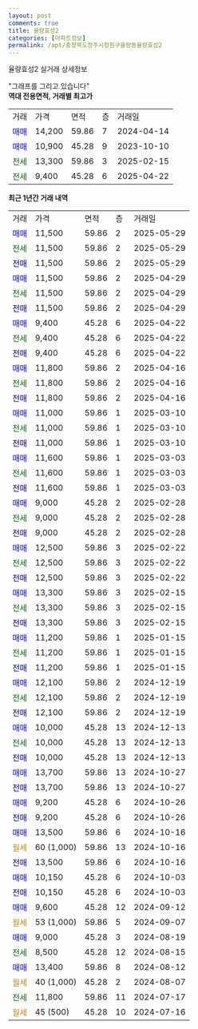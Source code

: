 ```yaml
---
layout: post
comments: true
title: 율량효성2
categories: [아파트정보]
permalink: /apt/충청북도청주시청원구율량동율량효성2
---
```


율량효성2 실거래 상세정보

<script type="text/javascript">
  google.charts.load('current', {'packages':['line', 'corechart']});
  google.charts.setOnLoadCallback(drawChart);

  function drawChart() {
    var data = new google.visualization.DataTable();
    data.addColumn('date', '거래일');
    data.addColumn('number', "매매");
    data.addColumn('number', "전세");
    data.addColumn('number', "전매");

    data.addRows([[new Date(Date.parse("2025-05-29")), 11500, null, null], [new Date(Date.parse("2025-05-29")), null, 11500, null], [new Date(Date.parse("2025-05-29")), null, null, 11500], [new Date(Date.parse("2025-04-29")), 11500, null, null], [new Date(Date.parse("2025-04-29")), null, 11500, null], [new Date(Date.parse("2025-04-29")), null, null, 11500], [new Date(Date.parse("2025-04-22")), 9400, null, null], [new Date(Date.parse("2025-04-22")), null, 9400, null], [new Date(Date.parse("2025-04-22")), null, null, 9400], [new Date(Date.parse("2025-04-16")), 11800, null, null], [new Date(Date.parse("2025-04-16")), null, 11800, null], [new Date(Date.parse("2025-04-16")), null, null, 11800], [new Date(Date.parse("2025-03-10")), 11000, null, null], [new Date(Date.parse("2025-03-10")), null, 11000, null], [new Date(Date.parse("2025-03-10")), null, null, 11000], [new Date(Date.parse("2025-03-03")), 11600, null, null], [new Date(Date.parse("2025-03-03")), null, 11600, null], [new Date(Date.parse("2025-03-03")), null, null, 11600], [new Date(Date.parse("2025-02-28")), 9000, null, null], [new Date(Date.parse("2025-02-28")), null, 9000, null], [new Date(Date.parse("2025-02-28")), null, null, 9000], [new Date(Date.parse("2025-02-22")), 12500, null, null], [new Date(Date.parse("2025-02-22")), null, 12500, null], [new Date(Date.parse("2025-02-22")), null, null, 12500], [new Date(Date.parse("2025-02-15")), 13300, null, null], [new Date(Date.parse("2025-02-15")), null, 13300, null], [new Date(Date.parse("2025-02-15")), null, null, 13300], [new Date(Date.parse("2025-01-15")), 11200, null, null], [new Date(Date.parse("2025-01-15")), null, 11200, null], [new Date(Date.parse("2025-01-15")), null, null, 11200], [new Date(Date.parse("2024-12-19")), 12100, null, null], [new Date(Date.parse("2024-12-19")), null, 12100, null], [new Date(Date.parse("2024-12-19")), null, null, 12100], [new Date(Date.parse("2024-12-13")), 10000, null, null], [new Date(Date.parse("2024-12-13")), null, 10000, null], [new Date(Date.parse("2024-12-13")), null, null, 10000], [new Date(Date.parse("2024-10-27")), 13700, null, null], [new Date(Date.parse("2024-10-27")), null, null, 13700], [new Date(Date.parse("2024-10-26")), 9200, null, null], [new Date(Date.parse("2024-10-26")), null, null, 9200], [new Date(Date.parse("2024-10-16")), 13500, null, null], [new Date(Date.parse("2024-10-16")), null, null, null], [new Date(Date.parse("2024-10-16")), null, null, 13500], [new Date(Date.parse("2024-10-03")), 10150, null, null], [new Date(Date.parse("2024-10-03")), null, null, 10150], [new Date(Date.parse("2024-09-12")), 9600, null, null], [new Date(Date.parse("2024-09-07")), null, null, null], [new Date(Date.parse("2024-08-19")), 9000, null, null], [new Date(Date.parse("2024-08-15")), null, 8500, null], [new Date(Date.parse("2024-08-12")), 13400, null, null], [new Date(Date.parse("2024-08-07")), null, null, null], [new Date(Date.parse("2024-07-17")), null, 11800, null], [new Date(Date.parse("2024-07-16")), null, null, null]]);

    var options = {
      hAxis: {
        format: 'yyyy/MM/dd'
      },    
      lineWidth: 0,
      pointsVisible: true,    
      title: '최근 1년간 유형별 실거래가 분포',
      legend: { position: 'bottom' }
    };

    var formatter = new google.visualization.NumberFormat({pattern:'###,###'} );
    formatter.format(data, 1);
    formatter.format(data, 2);
    
    setTimeout(function() {
        var chart = new google.visualization.LineChart(document.getElementById('columnchart_material'));
        chart.draw(data, (options));
        document.getElementById('loading').style.display = 'none';
    }, 200);
  }
</script>


<div id="loading" style="z-index:20; display: block; margin-left: 0px">"그래프를 그리고 있습니다"</div>
<div id="columnchart_material" style="width: 95%; margin-left: 0px; display: block"></div>
<!-- contents start -->
<b>역대 전용면적, 거래별 최고가</b>
<table class="sortable">
    <tr>
      <td>거래</td>
      <td>가격</td>
      <td>면적</td>
      <td>층</td>
      <td>거래일</td>
    </tr>
        <tr>
          <td><a style="color: blue">매매</a></td>
          <td>14,200</td>
          <td>59.86</td>
          <td>7</td>
          <td>2024-04-14</td>
        </tr>            <tr>
          <td><a style="color: blue">매매</a></td>
          <td>10,900</td>
          <td>45.28</td>
          <td>9</td>
          <td>2023-10-10</td>
        </tr>        
        <tr>
              <td><a style="color: darkgreen">전세</a></td>
              <td>13,300</td>
              <td>59.86</td>
              <td>3</td>
              <td>2025-02-15</td>
            </tr>            <tr>
              <td><a style="color: darkgreen">전세</a></td>
              <td>9,400</td>
              <td>45.28</td>
              <td>6</td>
              <td>2025-04-22</td>
            </tr>        
    
</table>

<b>최근 1년간 거래 내역</b>

<table class="sortable">
    <tr>
      <td>거래</td>
      <td>가격</td>
      <td>면적</td>
      <td>층</td>
      <td>거래일</td>
    </tr>
    <tr>
      <td><a style="color: blue">매매</a></td>
      <td>11,500</td>
      <td>59.86</td>
      <td>2</td>
      <td>2025-05-29</td>
    </tr>          <tr>
      <td><a style="color: darkgreen">전세</a></td>
      <td>11,500</td>
      <td>59.86</td>
      <td>2</td>
      <td>2025-05-29</td>
    </tr>          <tr>
      <td><a style="color: darkblue">전매</a></td>
      <td>11,500</td>
      <td>59.86</td>
      <td>2</td>
      <td>2025-05-29</td>
    </tr>          <tr>
      <td><a style="color: blue">매매</a></td>
      <td>11,500</td>
      <td>59.86</td>
      <td>2</td>
      <td>2025-04-29</td>
    </tr>          <tr>
      <td><a style="color: darkgreen">전세</a></td>
      <td>11,500</td>
      <td>59.86</td>
      <td>2</td>
      <td>2025-04-29</td>
    </tr>          <tr>
      <td><a style="color: darkblue">전매</a></td>
      <td>11,500</td>
      <td>59.86</td>
      <td>2</td>
      <td>2025-04-29</td>
    </tr>          <tr>
      <td><a style="color: blue">매매</a></td>
      <td>9,400</td>
      <td>45.28</td>
      <td>6</td>
      <td>2025-04-22</td>
    </tr>          <tr>
      <td><a style="color: darkgreen">전세</a></td>
      <td>9,400</td>
      <td>45.28</td>
      <td>6</td>
      <td>2025-04-22</td>
    </tr>          <tr>
      <td><a style="color: darkblue">전매</a></td>
      <td>9,400</td>
      <td>45.28</td>
      <td>6</td>
      <td>2025-04-22</td>
    </tr>          <tr>
      <td><a style="color: blue">매매</a></td>
      <td>11,800</td>
      <td>59.86</td>
      <td>2</td>
      <td>2025-04-16</td>
    </tr>          <tr>
      <td><a style="color: darkgreen">전세</a></td>
      <td>11,800</td>
      <td>59.86</td>
      <td>2</td>
      <td>2025-04-16</td>
    </tr>          <tr>
      <td><a style="color: darkblue">전매</a></td>
      <td>11,800</td>
      <td>59.86</td>
      <td>2</td>
      <td>2025-04-16</td>
    </tr>          <tr>
      <td><a style="color: blue">매매</a></td>
      <td>11,000</td>
      <td>59.86</td>
      <td>1</td>
      <td>2025-03-10</td>
    </tr>          <tr>
      <td><a style="color: darkgreen">전세</a></td>
      <td>11,000</td>
      <td>59.86</td>
      <td>1</td>
      <td>2025-03-10</td>
    </tr>          <tr>
      <td><a style="color: darkblue">전매</a></td>
      <td>11,000</td>
      <td>59.86</td>
      <td>1</td>
      <td>2025-03-10</td>
    </tr>          <tr>
      <td><a style="color: blue">매매</a></td>
      <td>11,600</td>
      <td>59.86</td>
      <td>1</td>
      <td>2025-03-03</td>
    </tr>          <tr>
      <td><a style="color: darkgreen">전세</a></td>
      <td>11,600</td>
      <td>59.86</td>
      <td>1</td>
      <td>2025-03-03</td>
    </tr>          <tr>
      <td><a style="color: darkblue">전매</a></td>
      <td>11,600</td>
      <td>59.86</td>
      <td>1</td>
      <td>2025-03-03</td>
    </tr>          <tr>
      <td><a style="color: blue">매매</a></td>
      <td>9,000</td>
      <td>45.28</td>
      <td>2</td>
      <td>2025-02-28</td>
    </tr>          <tr>
      <td><a style="color: darkgreen">전세</a></td>
      <td>9,000</td>
      <td>45.28</td>
      <td>2</td>
      <td>2025-02-28</td>
    </tr>          <tr>
      <td><a style="color: darkblue">전매</a></td>
      <td>9,000</td>
      <td>45.28</td>
      <td>2</td>
      <td>2025-02-28</td>
    </tr>          <tr>
      <td><a style="color: blue">매매</a></td>
      <td>12,500</td>
      <td>59.86</td>
      <td>3</td>
      <td>2025-02-22</td>
    </tr>          <tr>
      <td><a style="color: darkgreen">전세</a></td>
      <td>12,500</td>
      <td>59.86</td>
      <td>3</td>
      <td>2025-02-22</td>
    </tr>          <tr>
      <td><a style="color: darkblue">전매</a></td>
      <td>12,500</td>
      <td>59.86</td>
      <td>3</td>
      <td>2025-02-22</td>
    </tr>          <tr>
      <td><a style="color: blue">매매</a></td>
      <td>13,300</td>
      <td>59.86</td>
      <td>3</td>
      <td>2025-02-15</td>
    </tr>          <tr>
      <td><a style="color: darkgreen">전세</a></td>
      <td>13,300</td>
      <td>59.86</td>
      <td>3</td>
      <td>2025-02-15</td>
    </tr>          <tr>
      <td><a style="color: darkblue">전매</a></td>
      <td>13,300</td>
      <td>59.86</td>
      <td>3</td>
      <td>2025-02-15</td>
    </tr>          <tr>
      <td><a style="color: blue">매매</a></td>
      <td>11,200</td>
      <td>59.86</td>
      <td>1</td>
      <td>2025-01-15</td>
    </tr>          <tr>
      <td><a style="color: darkgreen">전세</a></td>
      <td>11,200</td>
      <td>59.86</td>
      <td>1</td>
      <td>2025-01-15</td>
    </tr>          <tr>
      <td><a style="color: darkblue">전매</a></td>
      <td>11,200</td>
      <td>59.86</td>
      <td>1</td>
      <td>2025-01-15</td>
    </tr>          <tr>
      <td><a style="color: blue">매매</a></td>
      <td>12,100</td>
      <td>59.86</td>
      <td>2</td>
      <td>2024-12-19</td>
    </tr>          <tr>
      <td><a style="color: darkgreen">전세</a></td>
      <td>12,100</td>
      <td>59.86</td>
      <td>2</td>
      <td>2024-12-19</td>
    </tr>          <tr>
      <td><a style="color: darkblue">전매</a></td>
      <td>12,100</td>
      <td>59.86</td>
      <td>2</td>
      <td>2024-12-19</td>
    </tr>          <tr>
      <td><a style="color: blue">매매</a></td>
      <td>10,000</td>
      <td>45.28</td>
      <td>13</td>
      <td>2024-12-13</td>
    </tr>          <tr>
      <td><a style="color: darkgreen">전세</a></td>
      <td>10,000</td>
      <td>45.28</td>
      <td>13</td>
      <td>2024-12-13</td>
    </tr>          <tr>
      <td><a style="color: darkblue">전매</a></td>
      <td>10,000</td>
      <td>45.28</td>
      <td>13</td>
      <td>2024-12-13</td>
    </tr>          <tr>
      <td><a style="color: blue">매매</a></td>
      <td>13,700</td>
      <td>59.86</td>
      <td>13</td>
      <td>2024-10-27</td>
    </tr>          <tr>
      <td><a style="color: darkblue">전매</a></td>
      <td>13,700</td>
      <td>59.86</td>
      <td>13</td>
      <td>2024-10-27</td>
    </tr>          <tr>
      <td><a style="color: blue">매매</a></td>
      <td>9,200</td>
      <td>45.28</td>
      <td>6</td>
      <td>2024-10-26</td>
    </tr>          <tr>
      <td><a style="color: darkblue">전매</a></td>
      <td>9,200</td>
      <td>45.28</td>
      <td>6</td>
      <td>2024-10-26</td>
    </tr>          <tr>
      <td><a style="color: blue">매매</a></td>
      <td>13,500</td>
      <td>59.86</td>
      <td>6</td>
      <td>2024-10-16</td>
    </tr>          <tr>
      <td><a style="color: darkgoldenrod">월세</a></td>
      <td>60 (1,000)</td>
      <td>59.86</td>
      <td>13</td>
      <td>2024-10-16</td>
    </tr>          <tr>
      <td><a style="color: darkblue">전매</a></td>
      <td>13,500</td>
      <td>59.86</td>
      <td>6</td>
      <td>2024-10-16</td>
    </tr>          <tr>
      <td><a style="color: blue">매매</a></td>
      <td>10,150</td>
      <td>45.28</td>
      <td>6</td>
      <td>2024-10-03</td>
    </tr>          <tr>
      <td><a style="color: darkblue">전매</a></td>
      <td>10,150</td>
      <td>45.28</td>
      <td>6</td>
      <td>2024-10-03</td>
    </tr>          <tr>
      <td><a style="color: blue">매매</a></td>
      <td>9,600</td>
      <td>45.28</td>
      <td>12</td>
      <td>2024-09-12</td>
    </tr>          <tr>
      <td><a style="color: darkgoldenrod">월세</a></td>
      <td>53 (1,000)</td>
      <td>59.86</td>
      <td>5</td>
      <td>2024-09-07</td>
    </tr>          <tr>
      <td><a style="color: blue">매매</a></td>
      <td>9,000</td>
      <td>45.28</td>
      <td>3</td>
      <td>2024-08-19</td>
    </tr>          <tr>
      <td><a style="color: darkgreen">전세</a></td>
      <td>8,500</td>
      <td>45.28</td>
      <td>12</td>
      <td>2024-08-15</td>
    </tr>          <tr>
      <td><a style="color: blue">매매</a></td>
      <td>13,400</td>
      <td>59.86</td>
      <td>8</td>
      <td>2024-08-12</td>
    </tr>          <tr>
      <td><a style="color: darkgoldenrod">월세</a></td>
      <td>40 (1,000)</td>
      <td>45.28</td>
      <td>2</td>
      <td>2024-08-07</td>
    </tr>          <tr>
      <td><a style="color: darkgreen">전세</a></td>
      <td>11,800</td>
      <td>59.86</td>
      <td>11</td>
      <td>2024-07-17</td>
    </tr>          <tr>
      <td><a style="color: darkgoldenrod">월세</a></td>
      <td>45 (500)</td>
      <td>45.28</td>
      <td>10</td>
      <td>2024-07-16</td>
    </tr>      </table>
<!-- contents end -->    

